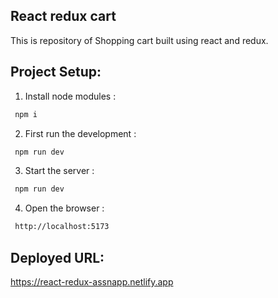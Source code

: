 ## React redux cart

This is repository of Shopping cart built using react and redux.

## Project Setup:

1. Install node modules :

```bash
 npm i
```
2. First run the development :

```bash
 npm run dev
```

3. Start the server :

```bash
 npm run dev
```

4. Open the browser :
 
```bash
 http://localhost:5173
```

## Deployed URL:

https://react-redux-assnapp.netlify.app